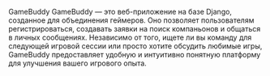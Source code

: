 GameBuddy
GameBuddy — это веб-приложение на базе Django, созданное для объединения геймеров. 
Оно позволяет пользователям регистрироваться, создавать заявки на поиск компаньонов и общаться в личных сообщениях. 
Независимо от того, ищете ли вы команду для следующей игровой сессии или просто хотите обсудить любимые игры, 
GameBuddy предоставляет удобную и интуитивно понятную платформу для улучшения вашего игрового опыта.
